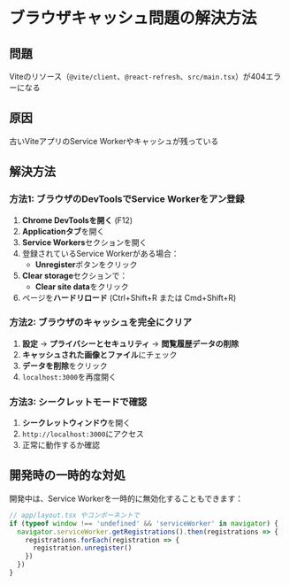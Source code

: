 # ブラウザキャッシュ問題の解決方法

## 問題
Viteのリソース（`@vite/client`、`@react-refresh`、`src/main.tsx`）が404エラーになる

## 原因
古いViteアプリのService Workerやキャッシュが残っている

## 解決方法

### 方法1: ブラウザのDevToolsでService Workerをアン登録

1. **Chrome DevToolsを開く** (F12)
2. **Applicationタブ**を開く
3. **Service Workers**セクションを開く
4. 登録されているService Workerがある場合：
   - **Unregister**ボタンをクリック
5. **Clear storage**セクションで：
   - **Clear site data**をクリック
6. ページを**ハードリロード** (Ctrl+Shift+R または Cmd+Shift+R)

### 方法2: ブラウザのキャッシュを完全にクリア

1. **設定** → **プライバシーとセキュリティ** → **閲覧履歴データの削除**
2. **キャッシュされた画像とファイル**にチェック
3. **データを削除**をクリック
4. `localhost:3000`を再度開く

### 方法3: シークレットモードで確認

1. **シークレットウィンドウ**を開く
2. `http://localhost:3000`にアクセス
3. 正常に動作するか確認

## 開発時の一時的な対処

開発中は、Service Workerを一時的に無効化することもできます：

```typescript
// app/layout.tsx やコンポーネントで
if (typeof window !== 'undefined' && 'serviceWorker' in navigator) {
  navigator.serviceWorker.getRegistrations().then(registrations => {
    registrations.forEach(registration => {
      registration.unregister()
    })
  })
}
```


